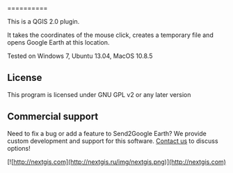 ==========

This is a QGIS 2.0 plugin.

It takes the coordinates of the mouse click, creates a temporary file and opens Google Earth at this location.

Tested on Windows 7, Ubuntu 13.04, MacOS 10.8.5

License
-------------
This program is licensed under GNU GPL v2 or any later version

Commercial support
----------
Need to fix a bug or add a feature to Send2Google Earth? We provide custom development and support for this software. [Contact us](http://nextgis.ru/en/contact/) to discuss options!

[![http://nextgis.com](http://nextgis.ru/img/nextgis.png)](http://nextgis.com)
